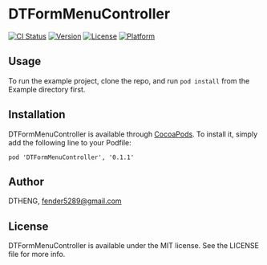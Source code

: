 # DTFormMenuController

[![CI Status](http://img.shields.io/travis/DTHENG/DTFormMenuController.svg?style=flat)](https://travis-ci.org/DTHENG/DTFormMenuController)
[![Version](https://img.shields.io/cocoapods/v/DTFormMenuController.svg?style=flat)](http://cocoadocs.org/docsets/DTFormMenuController)
[![License](https://img.shields.io/cocoapods/l/DTFormMenuController.svg?style=flat)](http://cocoadocs.org/docsets/DTFormMenuController)
[![Platform](https://img.shields.io/cocoapods/p/DTFormMenuController.svg?style=flat)](http://cocoadocs.org/docsets/DTFormMenuController)

## Usage

To run the example project, clone the repo, and run `pod install` from the Example directory first.

## Installation

DTFormMenuController is available through [CocoaPods](http://cocoapods.org). To install
it, simply add the following line to your Podfile:

    pod 'DTFormMenuController', '0.1.1'

## Author

DTHENG, fender5289@gmail.com

## License

DTFormMenuController is available under the MIT license. See the LICENSE file for more info.

